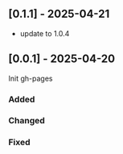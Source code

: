 ## [0.1.1] - 2025-04-21

- update to 1.0.4

## [0.0.1] - 2025-04-20

Init gh-pages

### Added

### Changed

### Fixed